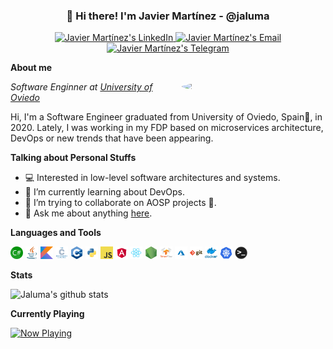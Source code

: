 <h3 align="center">👋 Hi there! I'm Javier Martínez - @jaluma</h3>
<p align="center">
  <a href="https://www.linkedin.com/in/javier-m-7414a513a/">
    <img alt="Javier Martínez's LinkedIn" width="22px" src="https://cdn.jsdelivr.net/npm/simple-icons@v3.0.1/icons/linkedin.svg" />
  </a>
  <a href="mailto:javiermartinezalvarez98@gmail.com">
    <img alt="Javier Martínez's Email" width="22px" src="https://cdn.jsdelivr.net/npm/simple-icons@3.0.1/icons/gmail.svg" />
  </a>
  <a href="https://t.me/JaLuMa98">
    <img alt="Javier Martínez's Telegram" width="22px" src="https://cdn.jsdelivr.net/npm/simple-icons@v3.0.1/icons/telegram.svg" />
  </a>
</p>

**About me**

<img align='right' src="https://i.imgur.com/i2C6V2G.png" width="230" style="border-radius: 50%;">
<p><em>Software Enginner at <a href="http://www.uniovi.es">University of Oviedo</a></em></p>

<p>Hi, I'm a Software Engineer graduated from University of Oviedo, Spain🚀, in 2020. Lately, I was working in my FDP based on microservices architecture, DevOps or new trends that have been appearing.</p>
  
**Talking about Personal Stuffs**

- 💻 Interested in low-level software architectures and systems.
- 🌱 I’m currently learning about DevOps. 
- 👯 I’m trying to collaborate on AOSP projects 🤝.
- 💬 Ask me about anything [here](https://github.com/jaluma/jaluma/issues).

**Languages and Tools**  

<code><img height="20" src="https://raw.githubusercontent.com/github/explore/80688e429a7d4ef2fca1e82350fe8e3517d3494d/topics/csharp/csharp.png"></code>
<code><img height="20" src="https://raw.githubusercontent.com/github/explore/80688e429a7d4ef2fca1e82350fe8e3517d3494d/topics/java/java.png"></code>
<code><img height="20" src="https://raw.githubusercontent.com/github/explore/80688e429a7d4ef2fca1e82350fe8e3517d3494d/topics/kotlin/kotlin.png"></code>
<code><img height="20" src="https://raw.githubusercontent.com/github/explore/80688e429a7d4ef2fca1e82350fe8e3517d3494d/topics/c/c.png"></code>
<code><img height="20" src="https://raw.githubusercontent.com/github/explore/80688e429a7d4ef2fca1e82350fe8e3517d3494d/topics/cpp/cpp.png"></code>
<code><img height="20" src="https://raw.githubusercontent.com/github/explore/80688e429a7d4ef2fca1e82350fe8e3517d3494d/topics/python/python.png"></code>
<code><img height="20" src="https://raw.githubusercontent.com/github/explore/80688e429a7d4ef2fca1e82350fe8e3517d3494d/topics/javascript/javascript.png"></code>
<code><img height="20" src="https://raw.githubusercontent.com/github/explore/80688e429a7d4ef2fca1e82350fe8e3517d3494d/topics/angular/angular.png"></code>
<code><img height="20" src="https://raw.githubusercontent.com/github/explore/80688e429a7d4ef2fca1e82350fe8e3517d3494d/topics/react/react.png"></code>
<code><img height="20" src="https://raw.githubusercontent.com/github/explore/80688e429a7d4ef2fca1e82350fe8e3517d3494d/topics/nodejs/nodejs.png"></code>
<code><img height="20" src="https://raw.githubusercontent.com/github/explore/80688e429a7d4ef2fca1e82350fe8e3517d3494d/topics/tensorflow/tensorflow.png"></code>
<code><img height="20" src="https://raw.githubusercontent.com/github/explore/80688e429a7d4ef2fca1e82350fe8e3517d3494d/topics/azure/azure.png"></code>
<code><img height="20" src="https://raw.githubusercontent.com/github/explore/80688e429a7d4ef2fca1e82350fe8e3517d3494d/topics/git/git.png"></code>
<code><img height="20" src="https://raw.githubusercontent.com/github/explore/80688e429a7d4ef2fca1e82350fe8e3517d3494d/topics/docker/docker.png"></code>
<code><img height="20" src="https://raw.githubusercontent.com/github/explore/80688e429a7d4ef2fca1e82350fe8e3517d3494d/topics/kubernetes/kubernetes.png"></code>
<code><img height="20" src="https://raw.githubusercontent.com/github/explore/80688e429a7d4ef2fca1e82350fe8e3517d3494d/topics/terminal/terminal.png"></code>

**Stats**

![Jaluma's github stats](https://github-readme-stats.vercel.app/api/?username=jaluma&show_icons=true&title_color=fff&icon_color=79ff97&text_color=9f9f9f&bg_color=151515)

**Currently Playing**

<a href="https://jaluma.vercel.app/now-playing?open">
    <img src="https://jaluma.vercel.app/now-playing" width="256" height="64" alt="Now Playing">
</a>
